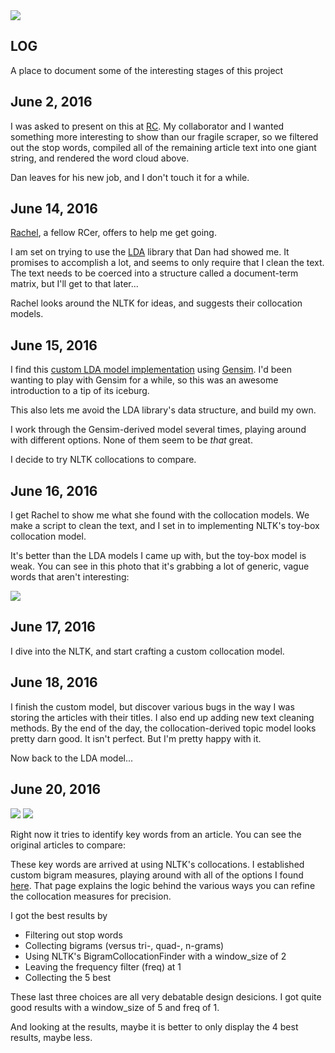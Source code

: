 <img src="http://i.imgur.com/TxS4faf.png">

## LOG

A place to document some of the interesting stages of this project


June 2, 2016
----

I was asked to present on this at [RC](https://www.recurse.com/). My collaborator and I wanted something more interesting to show than our fragile scraper, so we filtered out the stop words, compiled all of the remaining article text into one giant string, and rendered the word cloud above.

Dan leaves for his new job, and I don't touch it for a while.


June 14, 2016
----

[Rachel](https://github.com/macroscopicentric), a fellow RCer, offers to help me get going.

I am set on trying to use the [LDA](https://pythonhosted.org/lda/index.html) library that Dan had showed me. It promises to accomplish a lot, and seems to only require that I clean the text. The text needs to be coerced into a structure called a document-term matrix, but I'll get to that later...

Rachel looks around the NLTK for ideas, and suggests their collocation models.


June 15, 2016
----

I find this [custom LDA model implementation](https://rstudio-pubs-static.s3.amazonaws.com/79360_850b2a69980c4488b1db95987a24867a.html) using [Gensim](http://rare-technologies.com/?s=gensim). I'd been wanting to play with Gensim for a while, so this was an awesome introduction to a tip of its iceburg.

This also lets me avoid the LDA library's data structure, and build my own.

I work through the Gensim-derived model several times, playing around with different options. None of them seem to be *that* great.

I decide to try NLTK collocations to compare.


June 16, 2016
----

I get Rachel to show me what she found with the collocation models. We make a script to clean the text, and I set in to implementing NLTK's toy-box collocation model.

It's better than the LDA models I came up with, but the toy-box model is weak. You can see in this photo that it's grabbing a lot of generic, vague words that aren't interesting:

<img src="http://i.imgur.com/Jcz2xQw.png" />


June 17, 2016
----

I dive into the NLTK, and start crafting a custom collocation model.


June 18, 2016
----

I finish the custom model, but discover various bugs in the way I was storing the articles with their titles. I also end up adding new text cleaning methods. By the end of the day, the collocation-derived topic model looks pretty darn good. It isn't perfect. But I'm pretty happy with it.

Now back to the LDA model...


June 20, 2016
----

<img src="http://i.imgur.com/v5e7kLP.png" />
<img src="http://i.imgur.com/ACwzxZ9.png" />

Right now it tries to identify key words from an article.
You can see the original articles to compare:

These key words are arrived at using NLTK's collocations. I established custom bigram measures, playing around with all of the options I found [here](http://www.nltk.org/howto/collocations.html). That page explains the logic behind the various ways you can refine the collocation measures for precision.

I got the best results by

- Filtering out stop words
- Collecting bigrams (versus tri-, quad-, n-grams)
- Using NLTK's BigramCollocationFinder with a window_size of 2
- Leaving the frequency filter (freq) at 1
- Collecting the 5 best

These last three choices are all very debatable design desicions. I got quite good results with a window_size of 5 and freq of 1.

And looking at the results, maybe it is better to only display the 4 best results, maybe less.